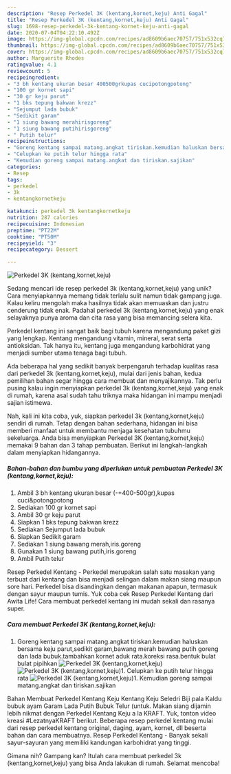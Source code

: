 ```yaml
---
description: "Resep Perkedel 3K (kentang,kornet,keju) Anti Gagal"
title: "Resep Perkedel 3K (kentang,kornet,keju) Anti Gagal"
slug: 1698-resep-perkedel-3k-kentang-kornet-keju-anti-gagal
date: 2020-07-04T04:22:10.492Z
image: https://img-global.cpcdn.com/recipes/ad8609b6aec70757/751x532cq70/perkedel-3k-kentangkornetkeju-foto-resep-utama.jpg
thumbnail: https://img-global.cpcdn.com/recipes/ad8609b6aec70757/751x532cq70/perkedel-3k-kentangkornetkeju-foto-resep-utama.jpg
cover: https://img-global.cpcdn.com/recipes/ad8609b6aec70757/751x532cq70/perkedel-3k-kentangkornetkeju-foto-resep-utama.jpg
author: Marguerite Rhodes
ratingvalue: 4.1
reviewcount: 5
recipeingredient:
- "3 bh kentang ukuran besar 400500grkupas cucipotongpotong"
- "100 gr kornet sapi"
- "30 gr keju parut"
- "1 bks tepung bakwan krezz"
- "Sejumput lada bubuk"
- "Sedikit garam"
- "1 siung bawang merahirisgoreng"
- "1 siung bawang putihirisgoreng"
- " Putih telur"
recipeinstructions:
- "Goreng kentang sampai matang.angkat tiriskan.kemudian haluskan bersama keju parut,sedikit garam,bawang merah bawang putih goreng dan lada bubuk.tambahkan kornet aduk rata.koreksi rasa.bentuk bulat bulat pipihkan"
- "Celupkan ke putih telur hingga rata"
- "Kemudian goreng sampai matang.angkat dan tiriskan.sajikan"
categories:
- Resep
tags:
- perkedel
- 3k
- kentangkornetkeju

katakunci: perkedel 3k kentangkornetkeju 
nutrition: 287 calories
recipecuisine: Indonesian
preptime: "PT22M"
cooktime: "PT50M"
recipeyield: "3"
recipecategory: Dessert

---
```



![Perkedel 3K (kentang,kornet,keju)](https://img-global.cpcdn.com/recipes/ad8609b6aec70757/751x532cq70/perkedel-3k-kentangkornetkeju-foto-resep-utama.jpg)

Sedang mencari ide resep perkedel 3k (kentang,kornet,keju) yang unik? Cara menyiapkannya memang tidak terlalu sulit namun tidak gampang juga. Kalau keliru mengolah maka hasilnya tidak akan memuaskan dan justru cenderung tidak enak. Padahal perkedel 3k (kentang,kornet,keju) yang enak selayaknya punya aroma dan cita rasa yang bisa memancing selera kita.

Perkedel kentang ini sangat baik bagi tubuh karena mengandung paket gizi yang lengkap. Kentang mengandung vitamin, mineral, serat serta antioksidan. Tak hanya itu, kentang juga mengandung karbohidrat yang menjadi sumber utama tenaga bagi tubuh.

Ada beberapa hal yang sedikit banyak berpengaruh terhadap kualitas rasa dari perkedel 3k (kentang,kornet,keju), mulai dari jenis bahan, kedua pemilihan bahan segar hingga cara membuat dan menyajikannya. Tak perlu pusing kalau ingin menyiapkan perkedel 3k (kentang,kornet,keju) yang enak di rumah, karena asal sudah tahu triknya maka hidangan ini mampu menjadi sajian istimewa.


Nah, kali ini kita coba, yuk, siapkan perkedel 3k (kentang,kornet,keju) sendiri di rumah. Tetap dengan bahan sederhana, hidangan ini bisa memberi manfaat untuk membantu menjaga kesehatan tubuhmu sekeluarga. Anda bisa menyiapkan Perkedel 3K (kentang,kornet,keju) memakai 9 bahan dan 3 tahap pembuatan. Berikut ini langkah-langkah dalam menyiapkan hidangannya.

<!--inarticleads1-->

##### Bahan-bahan dan bumbu yang diperlukan untuk pembuatan Perkedel 3K (kentang,kornet,keju):

1. Ambil 3 bh kentang ukuran besar (-+400-500gr),kupas cuci&amp;potongpotong
1. Sediakan 100 gr kornet sapi
1. Ambil 30 gr keju parut
1. Siapkan 1 bks tepung bakwan krezz
1. Sediakan Sejumput lada bubuk
1. Siapkan Sedikit garam
1. Sediakan 1 siung bawang merah,iris.goreng
1. Gunakan 1 siung bawang putih,iris.goreng
1. Ambil  Putih telur


Resep Perkedel Kentang - Perkedel merupakan salah satu masakan yang terbuat dari kentang dan bisa menjadi selingan dalam makan siang maupun sore hari. Perkedel bisa disandingkan dengan makanan apapun, termasuk dengan sayur maupun tumis. Yuk coba cek Resep Perkedel Kentang dari Awita Life! Cara membuat perkedel kentang ini mudah sekali dan rasanya super. 

<!--inarticleads2-->

##### Cara membuat Perkedel 3K (kentang,kornet,keju):

1. Goreng kentang sampai matang.angkat tiriskan.kemudian haluskan bersama keju parut,sedikit garam,bawang merah bawang putih goreng dan lada bubuk.tambahkan kornet aduk rata.koreksi rasa.bentuk bulat bulat pipihkan
<img src="//assets-global.cpcdn.com/assets/icons/button_play-2c75c40dde080a61004c1f40b05d8f140eaff45d7e9e6481dc71c63d2e7c4909.png" alt="Perkedel 3K (kentang,kornet,keju)"><img src="//assets-global.cpcdn.com/assets/icons/button_play-2c75c40dde080a61004c1f40b05d8f140eaff45d7e9e6481dc71c63d2e7c4909.png" alt="Perkedel 3K (kentang,kornet,keju)">1. Celupkan ke putih telur hingga rata
<img src="//assets-global.cpcdn.com/assets/icons/button_play-2c75c40dde080a61004c1f40b05d8f140eaff45d7e9e6481dc71c63d2e7c4909.png" alt="Perkedel 3K (kentang,kornet,keju)">1. Kemudian goreng sampai matang.angkat dan tiriskan.sajikan


Bahan Membuat Perkedel Kentang Keju Kentang Keju Seledri Biji pala Kaldu bubuk ayam Garam Lada Putih Bubuk Telur (untuk. Makan siang dijamin lebih nikmat dengan Perkedel Kentang Keju a la KRAFT. Yuk, tonton video kreasi #LezatnyaKRAFT berikut. Beberapa resep perkedel kentang mulai dari resep perkedel kentang original, daging, ayam, kornet, dll beserta bahan dan cara membuatnya. Resep Perkedel Kentang - Banyak sekali sayur-sayuran yang memiliki kandungan karbohidrat yang tinggi. 

Gimana nih? Gampang kan? Itulah cara membuat perkedel 3k (kentang,kornet,keju) yang bisa Anda lakukan di rumah. Selamat mencoba!
